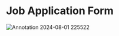 # Job Application Form

![Annotation 2024-08-01 225522](https://github.com/user-attachments/assets/117a9b19-797c-4094-8943-bfbe7dc5d88d)

